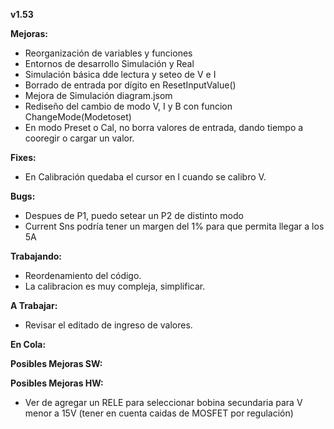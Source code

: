 **v1.53**

**Mejoras:**
- Reorganización de variables y funciones
- Entornos de desarrollo Simulación y Real
- Simulación básica dde lectura y seteo de V e I
- Borrado de entrada por dígito en ResetInputValue()
- Mejora de Simulación diagram.jsom
- Rediseño del cambio de modo V, I y B con funcion ChangeMode(Modetoset)
- En modo Preset o Cal, no borra valores de entrada, dando tiempo a cooregir o cargar un valor.

**Fixes:**
- En Calibración quedaba el cursor en I cuando se calibro V.

**Bugs:**
- Despues de P1, puedo setear un P2 de distinto modo
- Current Sns podría tener un margen del 1% para que permita llegar a los 5A

**Trabajando:**
- Reordenamiento del código.
- La calibracion es muy compleja, simplificar.

**A Trabajar:**
- Revisar el editado de ingreso de valores.

**En Cola:**

**Posibles Mejoras SW:**

**Posibles Mejoras HW:**
- Ver de agregar un RELE para seleccionar bobina secundaria para V menor a 15V (tener en cuenta caidas de MOSFET por regulación)
